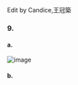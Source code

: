 Edit by Candice,王冠築
### 9.
#### a.
![image](https://github.com/user-attachments/assets/3b18bbb6-0d78-4d46-8dae-e032d2d65bbb)

#### b.


